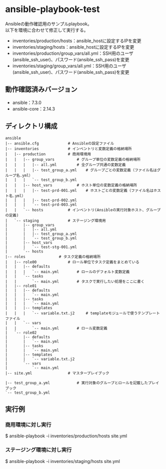 # ansible-playbook-test
Ansibleの動作確認用のサンプルplaybook。  
以下を環境に合わせて修正して実行する。  

- inventories/production/hosts：ansible_hostに設定するIPを変更
- inventories/staging/hosts：ansible_hostに設定するIPを変更
- inventories/production/group_vars/all.yml：SSH用のユーザ(ansible_ssh_user)、パスワード(ansible_ssh_pass)を変更
- inventories/staging/group_vars/all.yml：SSH用のユーザ(ansible_ssh_user)、パスワード(ansible_ssh_pass)を変更

## 動作確認済みバージョン
- ansible：7.3.0
- ansible-core：2.14.3

## ディレクトリ構成
```
ansible
|-- ansible.cfg				# Ansibleの設定ファイル
|-- inventories				# インベントリと変数定義の格納場所
|   |-- production			# 商用環境用
|   |   |-- group_vars			# グループ単位の変数定義の格納場所
|   |   |   |-- all.yml			# 全グループ共通の変数定義
|   |   |   |-- test_group_a.yml	# グループごとの変数定義（ファイル名はグループ名.yml）
|   |   |   `-- test_group_b.yml
|   |   |-- host_vars			# ホスト単位の変数定義の格納場所
|   |   |   |-- test-prd-001.yml	# ホストごとの変数定義（ファイル名はホスト名.yml）
|   |   |   |-- test-prd-002.yml
|   |   |   `-- test-prd-003.yml
|   |   `-- hosts			# インベントリ(Ansibleの実行対象ホスト、グループの定義)
|   `-- staging				# ステージング環境用
|       |-- group_vars
|       |   |-- all.yml
|       |   |-- test_group_a.yml
|       |   `-- test_group_b.yml
|       |-- host_vars
|       |   `-- test-stg-001.yml
|       `-- hosts
|-- roles				# タスク定義の格納場所
|   |-- role00				# ロール単位でタスク定義をまとめている
|   |   |-- defaults
|   |   |   `-- main.yml		# ロールのデフォルト変数定義
|   |   `-- tasks
|   |       `-- main.yml		# タスクで実行したい処理をここに書く
|   |-- role01
|   |   |-- defaults
|   |   |   `-- main.yml
|   |   |-- tasks
|   |   |   `-- main.yml
|   |   |-- templates
|   |   |   `-- variable.txt.j2		# templateモジュールで使うテンプレートファイル
|   |   `-- vars
|   |       `-- main.yml		# ロール変数定義
|   `-- role02
|       |-- defaults
|       |   `-- main.yml
|       |-- tasks
|       |   `-- main.yml
|       |-- templates
|       |   `-- variable.txt.j2
|       `-- vars
|           `-- main.yml
|-- site.yml				# マスタープレイブック

|-- test_group_a.yml			# 実行対象のグループとロールを記載したプレイブック
`-- test_group_b.yml
```

## 実行例
### 商用環境に対し実行
$ ansible-playbook -i inventories/production/hosts site.yml  
### ステージング環境に対し実行
$ ansible-playbook -i inventories/staging/hosts site.yml
